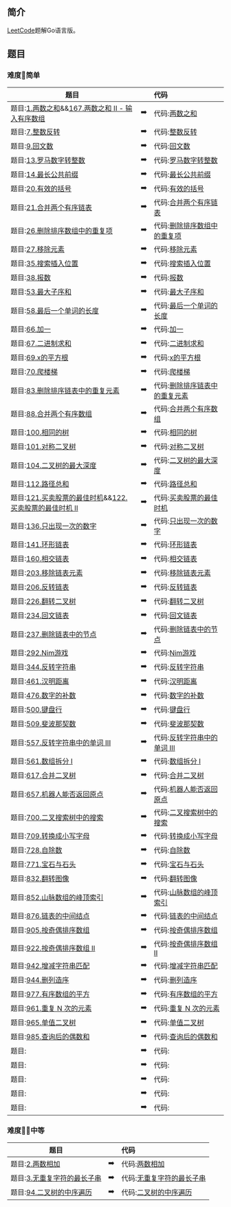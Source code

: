 ## 简介
[LeetCode](https://leetcode-cn.com)题解Go语言版。

## 题目
### 难度:star2:简单
|    题目   |               |代码   |
|----------|:-------------:|:------|
|题目:[1.两数之和](https://leetcode-cn.com/problems/two-sum/)&&[167.两数之和 II - 输入有序数组](https://leetcode-cn.com/problems/two-sum-ii-input-array-is-sorted/)|:arrow_right:|代码:[两数之和](./code/twoSum.go)|
|题目:[7.整数反转](https://leetcode-cn.com/problems/reverse-integer/)|:arrow_right:|代码:[整数反转](./code/reverse.go)|
|题目:[9.回文数](https://leetcode-cn.com/problems/palindrome-number/)|:arrow_right:|代码:[回文数](./code/isPalindrome.go)|
|题目:[13.罗马数字转整数](https://leetcode-cn.com/problems/roman-to-integer/)|:arrow_right:|代码:[罗马数字转整数](./code/romanToInt.go)|
|题目:[14.最长公共前缀](https://leetcode-cn.com/problems/longest-common-prefix/)|:arrow_right:|代码:[最长公共前缀](./code/longestCommonPrefix.go)|
|题目:[20.有效的括号](https://leetcode-cn.com/problems/valid-parentheses/)|:arrow_right:|代码:[有效的括号](./code/isValid.go)|
|题目:[21.合并两个有序链表](https://leetcode-cn.com/problems/merge-two-sorted-lists/)|:arrow_right:|代码:[合并两个有序链表](./code/mergeTwoLists.go)|
|题目:[26.删除排序数组中的重复项](https://leetcode-cn.com/problems/remove-duplicates-from-sorted-array/)|:arrow_right:|代码:[删除排序数组中的重复项](./code/removeDuplicates.go)|
|题目:[27.移除元素](https://leetcode-cn.com/problems/remove-element/)|:arrow_right:|代码:[移除元素](./code/removeElement.go)|
|题目:[35.搜索插入位置](https://leetcode-cn.com/problems/search-insert-position/)|:arrow_right:|代码:[搜索插入位置](./code/searchInsert.go)|
|题目:[38.报数](https://leetcode-cn.com/problems/count-and-say/)|:arrow_right:|代码:[报数](./code/countAndSay.go)|
|题目:[53.最大子序和](https://leetcode-cn.com/problems/maximum-subarray/)|:arrow_right:|代码:[最大子序和](./code/maxSubArray.go)|
|题目:[58.最后一个单词的长度](https://leetcode-cn.com/problems/length-of-last-word/)|:arrow_right:|代码:[最后一个单词的长度](./code/lengthOfLastWord.go)|
|题目:[66.加一](https://leetcode-cn.com/problems/plus-one/)|:arrow_right:|代码:[加一](./code/plusOne.go)|
|题目:[67.二进制求和](https://leetcode-cn.com/problems/add-binary/comments/)|:arrow_right:|代码:[二进制求和](./code/addBinary.go)|
|题目:[69.x的平方根](https://leetcode-cn.com/problems/sqrtx/)|:arrow_right:|代码:[x的平方根](./code/mySqrt.go)|
|题目:[70.爬楼梯](https://leetcode-cn.com/problems/climbing-stairs/)|:arrow_right:|代码:[爬楼梯](./code/climbStairs.go)|
|题目:[83.删除排序链表中的重复元素](https://leetcode-cn.com/problems/remove-duplicates-from-sorted-list/)|:arrow_right:|代码:[删除排序链表中的重复元素](./code/deleteDuplicates.go)|
|题目:[88.合并两个有序数组](https://leetcode-cn.com/problems/merge-sorted-array/)|:arrow_right:|代码:[合并两个有序数组](./code/merge.go)|
|题目:[100.相同的树](https://leetcode-cn.com/problems/same-tree/submissions/)|:arrow_right:|代码:[相同的树](./code/isSameTree.go)|
|题目:[101.对称二叉树](https://leetcode-cn.com/problems/symmetric-tree/)|:arrow_right:|代码:[对称二叉树](./code/isSymmetric.go)|
|题目:[104.二叉树的最大深度](https://leetcode-cn.com/problems/maximum-depth-of-binary-tree/)|:arrow_right:|代码:[二叉树的最大深度](./code/maxDepth.go)|
|题目:[112.路径总和](https://leetcode-cn.com/problems/path-sum/)|:arrow_right:|代码:[路径总和](./code/hasPathSum.go)|
|题目:[121.买卖股票的最佳时机](https://leetcode-cn.com/problems/best-time-to-buy-and-sell-stock/)&&[122.买卖股票的最佳时机 II](https://leetcode-cn.com/problems/best-time-to-buy-and-sell-stock-ii/)|:arrow_right:|代码:[买卖股票的最佳时机](./code/maxProfit.go)|
|题目:[136.只出现一次的数字](https://leetcode-cn.com/problems/single-number/)|:arrow_right:|代码:[只出现一次的数字](./code/singleNumber.go)|
|题目:[141.环形链表](https://leetcode-cn.com/problems/linked-list-cycle/)|:arrow_right:|代码:[环形链表](./code/hasCycle.go)|
|题目:[160.相交链表](https://leetcode-cn.com/problems/intersection-of-two-linked-lists/)|:arrow_right:|代码:[相交链表](./code/getIntersectionNode.go)|
|题目:[203.移除链表元素](https://leetcode-cn.com/problems/remove-linked-list-elements/)|:arrow_right:|代码:[移除链表元素](./code/removeElements.go)|
|题目:[206.反转链表](https://leetcode-cn.com/problems/reverse-linked-list/)|:arrow_right:|代码:[反转链表](./code/reverseList.go)|
|题目:[226.翻转二叉树](https://leetcode-cn.com/problems/invert-binary-tree/)|:arrow_right:|代码:[翻转二叉树](./code/invertTree.go)|
|题目:[234.回文链表](https://leetcode-cn.com/problems/palindrome-linked-list/)|:arrow_right:|代码:[回文链表](./code/isPalindromeList.go)|
|题目:[237.删除链表中的节点](https://leetcode-cn.com/problems/delete-node-in-a-linked-list/)|:arrow_right:|代码:[删除链表中的节点](./code/deleteNode.go)|
|题目:[292.Nim游戏](https://leetcode-cn.com/problems/nim-game/)|:arrow_right:|代码:[Nim游戏](./code/canWinNim.go)|
|题目:[344.反转字符串](https://leetcode-cn.com/problems/reverse-string/)|:arrow_right:|代码:[反转字符串](./code/reverseString.go)|
|题目:[461.汉明距离](https://leetcode-cn.com/problems/hamming-distance/)|:arrow_right:|代码:[汉明距离](./code/hammingDistance.go)|
|题目:[476.数字的补数](https://leetcode-cn.com/problems/number-complement/)|:arrow_right:|代码:[数字的补数](./code/findComplement.go)|
|题目:[500.键盘行](https://leetcode-cn.com/problems/keyboard-row/)|:arrow_right:|代码:[键盘行](./code/findWords.go)|
|题目:[509.斐波那契数](https://leetcode-cn.com/problems/fibonacci-number/)|:arrow_right:|代码:[斐波那契数](./code/fib.go)|
|题目:[557.反转字符串中的单词 III](https://leetcode-cn.com/problems/reverse-words-in-a-string-iii/)|:arrow_right:|代码:[反转字符串中的单词 III](./code/reverseWords)|
|题目:[561.数组拆分 I](https://leetcode-cn.com/problems/array-partition-i/)|:arrow_right:|代码:[数组拆分 I](./code/arrayPairSum.go)|
|题目:[617.合并二叉树](https://leetcode-cn.com/problems/merge-two-binary-trees/)|:arrow_right:|代码:[合并二叉树](./code/mergeTrees.go)|
|题目:[657.机器人能否返回原点](https://leetcode-cn.com/problems/robot-return-to-origin/)|:arrow_right:|代码:[机器人能否返回原点](./code/judgeCircle.go)|
|题目:[700.二叉搜索树中的搜索](https://leetcode-cn.com/problems/search-in-a-binary-search-tree/)|:arrow_right:|代码:[二叉搜索树中的搜索](./code/searchBST.go)|
|题目:[709.转换成小写字母](https://leetcode-cn.com/problems/to-lower-case/)|:arrow_right:|代码:[转换成小写字母](./code/toLowerCase.go)|
|题目:[728.自除数](https://leetcode-cn.com/problems/self-dividing-numbers/)|:arrow_right:|代码:[自除数](./code/selfDividingNumbers.go)|
|题目:[771.宝石与石头](https://leetcode-cn.com/problems/jewels-and-stones/)|:arrow_right:|代码:[宝石与石头](./code/numJewelsInStones.go)|
|题目:[832.翻转图像](https://leetcode-cn.com/problems/flipping-an-image/)|:arrow_right:|代码:[翻转图像](./code/flipAndInvertImage.go)|
|题目:[852.山脉数组的峰顶索引](https://leetcode-cn.com/problems/peak-index-in-a-mountain-array/)|:arrow_right:|代码:[山脉数组的峰顶索引](./code/peakIndexInMountainArray.go)|
|题目:[876.链表的中间结点](https://leetcode-cn.com/problems/middle-of-the-linked-list/)|:arrow_right:|代码:[链表的中间结点](./code/middleNode.go)|
|题目:[905.按奇偶排序数组](https://leetcode-cn.com/problems/sort-array-by-parity/)|:arrow_right:|代码:[按奇偶排序数组](./code/sortArrayByParity.go)|
|题目:[922.按奇偶排序数组 II](https://leetcode-cn.com/problems/sort-array-by-parity-ii/)|:arrow_right:|代码:[按奇偶排序数组II](./code/sortArrayByParityII.go)|
|题目:[942.增减字符串匹配](https://leetcode-cn.com/problems/di-string-match/)|:arrow_right:|代码:[增减字符串匹配](./code/diStringMatch.go)|
|题目:[944.删列造序](https://leetcode-cn.com/problems/delete-columns-to-make-sorted/)|:arrow_right:|代码:[删列造序](./code/minDeletionSize.go)|
|题目:[977.有序数组的平方](https://leetcode-cn.com/problems/squares-of-a-sorted-array/)|:arrow_right:|代码:[有序数组的平方](./code/sortedSquares.go)|
|题目:[961.重复 N 次的元素](https://leetcode-cn.com/problems/n-repeated-element-in-size-2n-array/)|:arrow_right:|代码:[重复 N 次的元素](./code/repeatedNTimes.go)|
|题目:[965.单值二叉树](https://leetcode-cn.com/problems/univalued-binary-tree/)|:arrow_right:|代码:[单值二叉树](./code/isUnivalTree.go)|
|题目:[985.查询后的偶数和](https://leetcode-cn.com/problems/sum-of-even-numbers-after-queries/)|:arrow_right:|代码:[查询后的偶数和](./code/sumEvenAfterQueries.go)|
|题目:|:arrow_right:|代码:[]()|
|题目:|:arrow_right:|代码:[]()|
|题目:|:arrow_right:|代码:[]()|
|题目:|:arrow_right:|代码:[]()|
|题目:|:arrow_right:|代码:[]()|




### 难度:star2::star2:中等

|    题目   |               |代码   |
|----------|:-------------:|:------|
|题目:[2.两数相加](https://leetcode-cn.com/problems/add-two-numbers/)|:arrow_right:|代码:[两数相加](./code/addTwoNumbers.go)|
|题目:[3.无重复字符的最长子串](https://leetcode-cn.com/problems/longest-substring-without-repeating-characters/)|:arrow_right:|代码:[无重复字符的最长子串](./code/lengthOfLongestSubstring.go)|
|题目:[94.二叉树的中序遍历](https://leetcode-cn.com/problems/binary-tree-inorder-traversal/)|:arrow_right:|代码:[二叉树的中序遍历](./code/inorderTraversal.go)|
